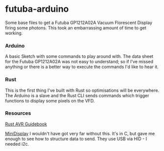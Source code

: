 # futuba-arduino

Some base files to get a Futuba GP1212A02A Vacuum Florescent Display firing some photons. This took an embarrassing amount of time to get working.

### Arduino
A basic Sketch with some commands to play around with. The data sheet for the Futuba GP1212A02A was not easy to understand; so if I've missed anything or there is a better way to execute the commands I'd like to hear it.

### Rust
This is the first thing I've built with Rust so optimisations will be everywhere. The Arduino is a slave and the Rust CLI sends commands which trigger functions to display some pixels on the VFD.

### Resources
[Rust AVR Guidebook](https://book.avr-rust.com)

[MiniDisplay](https://github.com/Slion/MiniDisplay/blob/master/README.md) I wouldn't have got very far without this. It's in C, but gave me enough to see how to structure data to send. They use USB via HID - I needed i2c.


